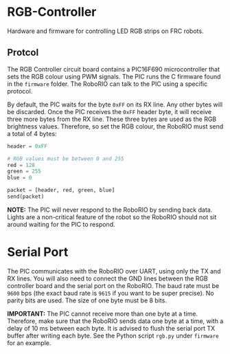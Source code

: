 # RGB-Controller
Hardware and firmware for controlling LED RGB strips on FRC robots.

## Protcol

The RGB Controller circuit board contains a PIC16F690 microcontroller that sets the RGB colour using PWM signals.  The PIC runs the C firmware found in the `firmware` folder.  The RoboRIO can talk to the PIC using a specific protocol.

By default, the PIC waits for the byte `0xFF` on its RX line.  Any other bytes will be discarded.  Once the PIC receives the `0xFF` header byte, it will receive three more bytes from the RX line.  These three bytes are used as the RGB brightness values.  Therefore, so set the RGB colour, the RoboRIO must send a total of 4 bytes:

```python
header = 0xFF

# RGB values must be between 0 and 255
red = 128
green = 255
blue = 0

packet = [header, red, green, blue]
send(packet)
```

**NOTE:** The PIC will never respond to the RoboRIO by sending back data.  Lights are a non-critical feature of the robot so the RoboRIO should not sit around waiting for the PIC to respond.

# Serial Port

The PIC communicates with the RoboRIO over UART, using only the TX and RX lines.  You will also need to connect the GND lines between the RGB controller board and the serial port on the RoboRIO.  The baud rate must be `9600` bps (the exact baud rate is `9615` if you want to be super precise).  No parity bits are used.  The size of one byte must be 8 bits.

**IMPORTANT:**  The PIC cannot receive more than one byte at a time.  Therefore, make sure that the RoboRIO sends data one byte at a time, with a delay of 10 ms between each byte.  It is advised to flush the serial port TX buffer after writing each byte.  See the Python script `rgb.py` under `firmware` for an example.
